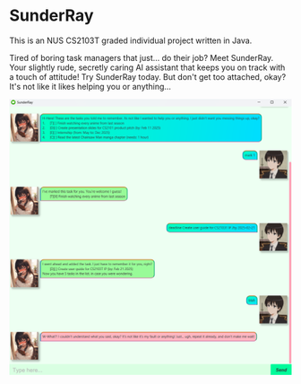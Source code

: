 # SunderRay

This is an NUS CS2103T graded individual project written in Java.

Tired of boring task managers that just... do their job?
Meet SunderRay. Your slightly rude, secretly caring AI assistant that keeps you on track with a touch of attitude!
Try SunderRay today. But don't get too attached, okay? It's not like it likes helping you or anything...

![Product screenshot](docs/Ui.png)